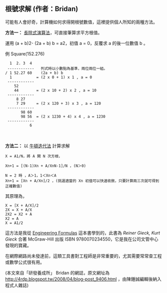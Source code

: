 ## 根號求解 (作者：Bridan)

可能有人會好奇，計算機如何求得開根號數值，這裡提供個人所知的兩種方法。

**方法一：** [長除式演算法](http://zh.wikipedia.org/w/index.php?title=%E5%B9%B3%E6%96%B9%E6%A0%B9&variant=zh-tw)，可直接筆算求平方根值。

運用 (a + b)2- (2a + b) b = a2，初值 a = 0，反覆求 a 的後一位數值 b 。

例 Square(152.276)

```
  1  2. 3  4
 ------------   列式時以小數點為基準，兩位兩位一組。
/ 1 52.27 60    (2a + b) b
  1           = (2 x 0 + 1) x 1 , a = 0
 ------------
    52
    44        = (2 x 10 + 2) x 2 , a = 10
 ------------
     8 27
     7 29     = (2 x 120 + 3) x 3 , a = 120
 ------------
       98 60
       98 56  = (2 x 1230 + 4) x 4 , a = 1230
 ------------
           6
```
　

**方法二：** 以 [牛頓迭代法](http://zh.wikipedia.org/w/index.php?title=%E5%B9%B3%E6%96%B9%E6%A0%B9&variant=zh-tw) 計算求解

```
X = A1/N，將 A 開 N 次方根，

Xn+1 = [(N-1)Xn + A/XnN-1]/N ，(N＞0)

N = 2 時 ，A＞1，1＜Xn＜A
Xn+1 = [Xn + A/Xn]/2 ，(挑選適當的 Xn 初值可以快速收斂，只要計算兩三次就可得到正確數值)
```

其原理為，

```
X = [X + A/X]/2
2X = X + A/X
2X2 = X2 + A
X2 = A
X = A1/2
```

這方法是我從 [Engineering Formulas](http://www.anobii.com/books/01e14970c407f6b3a5/) 這本書學到的，此書為 *Reiner Gieck, Kurt Gieck* 合著 McGraw-Hill 出版 ISBN 9780070234550，它是我在公司文管中心發現的寶藏。

在網際網路尚未發達前，這類工具書對工程師是非常重要的，尤其需要常常查工程或數學公式很有用。

(本文來自「研發養成所」 Bridan 的網誌，原文網址為 <http://4rdp.blogspot.tw/2008/04/blog-post_9406.html> ，由陳鍾誠編輯後納入程式人雜誌)

